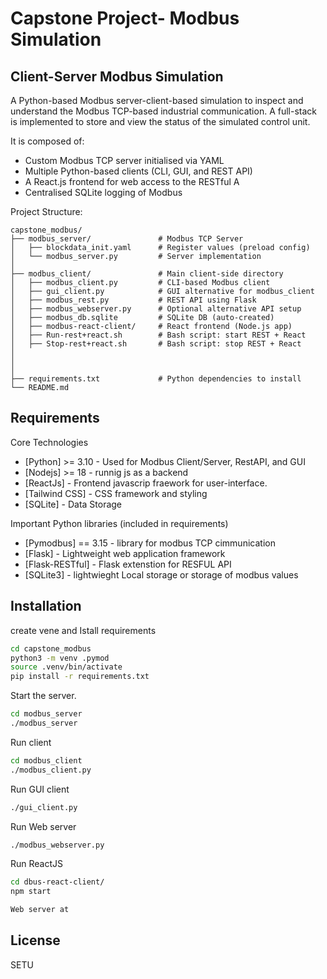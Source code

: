 # Capstone Project- Modbus Simulation
## Client-Server Modbus Simulation

A Python-based Modbus server-client-based simulation to inspect and understand the Modbus TCP-based industrial communication. A full-stack is implemented to store and view the status of the simulated control unit.

It is composed of:

- Custom Modbus TCP server initialised via YAML
- Multiple Python-based clients (CLI, GUI, and REST API)
- A React.js frontend for web access to the RESTful A
- Centralised SQLite logging of Modbus

Project Structure:
```
capstone_modbus/
├── modbus_server/               # Modbus TCP Server
│   ├── blockdata_init.yaml      # Register values (preload config)
│   └── modbus_server.py         # Server implementation
│
├── modbus_client/               # Main client-side directory
│   ├── modbus_client.py         # CLI-based Modbus client
│   ├── gui_client.py            # GUI alternative for modbus_client
│   ├── modbus_rest.py           # REST API using Flask
│   ├── modbus_webserver.py      # Optional alternative API setup
│   ├── modbus_db.sqlite         # SQLite DB (auto-created)
│   ├── modbus-react-client/     # React frontend (Node.js app)
│   ├── Run-rest+react.sh        # Bash script: start REST + React
│   ├── Stop-rest+react.sh       # Bash script: stop REST + React
│            
│   
│
├── requirements.txt             # Python dependencies to install
└── README.md      

```


## Requirements

Core Technologies
- [Python] >= 3.10 - Used for Modbus Client/Server, RestAPI, and GUI 
- [Nodejs] >= 18 - runnig js as a backend
- [ReactJs] - Frontend javascrip fraework for user-interface.
- [Tailwind CSS] - CSS framework and styling
- [SQLite] - Data Storage

Important Python libraries (included in requirements)
- [Pymodbus] == 3.15 - library for modbus TCP cimmunication
- [Flask] - Lightweight web application framework
- [Flask-RESTful] - Flask extenstion for RESFUL API
- [SQLite3] - lightwieght Local storage or storage of modbus values



## Installation

create vene and Istall requirements
```sh
cd capstone_modbus
python3 -m venv .pymod
source .venv/bin/activate
pip install -r requirements.txt
```

Start the server.

```sh
cd modbus_server
./modbus_server
```

Run client 
```sh
cd modbus_client
./modbus_client.py
```

Run GUI client 
```sh
./gui_client.py
```

Run Web server
```sh
./modbus_webserver.py
```
Run ReactJS
```sh
cd dbus-react-client/ 
npm start
```





```sh
Web server at 
```

## License

SETU


[//]: # (These are reference links used in the body of this note and get stripped out when the markdown processor does its job. There is no need to format nicely because it shouldn't be seen. Thanks SO - http://stackoverflow.com/questions/4823468/store-comments-in-markdown-syntax)

   [dill]: <https://github.com/joemccann/dillinger>
   [git-repo-url]: <https://github.com/joemccann/dillinger.git>
   [john gruber]: <http://daringfireball.net>
   [df1]: <http://daringfireball.net/projects/markdown/>
   [markdown-it]: <https://github.com/markdown-it/markdown-it>
   [Ace Editor]: <http://ace.ajax.org>
   [node.js]: <http://nodejs.org>
   [Twitter Bootstrap]: <http://twitter.github.com/bootstrap/>
   [jQuery]: <http://jquery.com>
   [@tjholowaychuk]: <http://twitter.com/tjholowaychuk>
   [express]: <http://expressjs.com>
   [AngularJS]: <http://angularjs.org>
   [Gulp]: <http://gulpjs.com>

   [PlDb]: <https://github.com/joemccann/dillinger/tree/master/plugins/dropbox/README.md>
   [PlGh]: <https://github.com/joemccann/dillinger/tree/master/plugins/github/README.md>
   [PlGd]: <https://github.com/joemccann/dillinger/tree/master/plugins/googledrive/README.md>
   [PlOd]: <https://github.com/joemccann/dillinger/tree/master/plugins/onedrive/README.md>
   [PlMe]: <https://github.com/joemccann/dillinger/tree/master/plugins/medium/README.md>
   [PlGa]: <https://github.com/RahulHP/dillinger/blob/master/plugins/googleanalytics/README.md>
